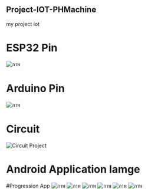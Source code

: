 ## Project-IOT-PHMachine
my project iot

# ESP32 Pin
![ภาพ](https://github.com/DevFFlex/Project-IOT-PHMachine/assets/113309522/936a1476-23f4-4e3b-ab2e-6f6b14215467)

# Arduino Pin
![ภาพ](https://github.com/DevFFlex/Project-IOT-PHMachine/assets/113309522/802b80fc-2471-4bc4-a974-1b592593f1d2)

# Circuit
![Circuit Project](https://github.com/DevFFlex/Project-IOT-PHMachine/assets/113309522/ae015d78-3ecb-476e-8838-04a89c21e5f8)


# Android Application Iamge

#Progression App
![ภาพ](https://github.com/DevFFlex/Project-IOT-PHMachine/assets/113309522/d80c7629-0d5f-40cf-ae07-cfdfc5a4abc4)
![ภาพ](https://github.com/DevFFlex/Project-IOT-PHMachine/assets/113309522/6839ee3b-0802-45db-8316-9ea33ac77087)
![ภาพ](https://github.com/DevFFlex/Project-IOT-PHMachine/assets/113309522/6e17770f-6d03-4dd2-876c-859b1a2d6e07)
![ภาพ](https://github.com/DevFFlex/Project-IOT-PHMachine/assets/113309522/7ba4e50d-1278-4ff8-b9c9-b4c6da144738)
![ภาพ](https://github.com/DevFFlex/Project-IOT-PHMachine/assets/113309522/5964d1a7-9213-4b37-ae2c-4cc235586b6b)
![ภาพ](https://github.com/DevFFlex/Project-IOT-PHMachine/assets/113309522/692825ff-6be9-4a87-aac5-05521d58f8de)




